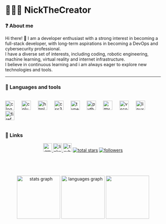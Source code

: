 <h1 align="left">👨🏽‍💻 NickTheCreator</h1>

###

<summary><h3 aling="left">❓ About me</h3></summary>
Hi there! 👋 I am a developer enthusiast with a strong interest in becoming a full-stack developer, with long-term aspirations in becoming a DevOps and cybersecurity professional. <br>
I have a diverse set of interests, including coding, robotic engineering, machine learning, virtual reality and internet infrastructure.<br> 
I believe in continuous learning and i am always eager to explore new technologies and tools.


---

### 🧰 Languages and tools

<br clear="both">

<div align="left">
  <img src="https://cdn.jsdelivr.net/gh/devicons/devicon/icons/c/c-original.svg" height="30" alt="c logo"  />
  <img width="15" />
  <img src="https://cdn.jsdelivr.net/gh/devicons/devicon/icons/cplusplus/cplusplus-original.svg" height="30" alt="cplusplus logo"  />
  <img width="15" />
  <img src="https://cdn.jsdelivr.net/gh/devicons/devicon/icons/html5/html5-plain.svg" height="30" alt="html5 logo"  />
  <img width="15" />
  <img src="https://cdn.jsdelivr.net/gh/devicons/devicon/icons/css3/css3-original.svg" height="30" alt="css3 logo"  />
  <img width="15" />
  <img src="https://cdn.jsdelivr.net/gh/devicons/devicon/icons/typescript/typescript-original.svg" height="30" alt="typescript logo"  />
  <img width="15" />
  <img src="https://cdn.jsdelivr.net/gh/devicons/devicon/icons/python/python-original.svg" height="30" alt="python logo"  />
  <img width="15" />
  <img src="https://cdn.jsdelivr.net/gh/devicons/devicon/icons/mysql/mysql-original.svg" height="30" alt="mysql logo"  />
  <img width="15" />
  <img src="https://cdn.jsdelivr.net/gh/devicons/devicon/icons/vscode/vscode-original.svg" height="30" alt="vscode logo"  />
  <img width="15" />
  <img src="https://cdn.jsdelivr.net/gh/devicons/devicon/icons/linux/linux-original.svg" height="30" alt="linux logo"  />
  <img width="15" />
  <img src="https://cdn.jsdelivr.net/gh/devicons/devicon/icons/firefox/firefox-original.svg" height="30" alt="firefox logo"  />
</div>

#


### 🔗 Links

<div align="center">
  <a href="mailto:nicolafranca171@gmail.com" target="_blank">
    <img src="https://img.shields.io/static/v1?message=Gmail&logo=gmail&label=&color=D14836&logoColor=white&labelColor=&style=for-the-badge" height="28" alt="gmail logo"  />
  </a>

  <a href="www.linkedin.com/in/nicola-de-oliveira" target="_blank">
    <img src="https://img.shields.io/static/v1?message=LinkedIn&logo=linkedin&label=&color=0077B5&logoColor=white&labelColor=&style=for-the-badge" height="28" alt="linkedin logo"  />
  </a>
  <img src="https://img.shields.io/static/v1?message=TryHackMe&logo=tryhackme&label=&color=88cc14&logoColor=white&labelColor=&style=for-the-badge" height="28" alt="tryhackme logo"  />

  <a href="https://github.com/DenverCoder1?tab=repositories&sort=stargazers">
  <img alt="total stars" title="Total stars on GitHub" src="https://custom-icon-badges.demolab.com/github/stars/NickTheCreator?color=55960c&style=for-the-badge&labelColor=488207&logo=star"/></a>
  
  <a href="https://github.com/DenverCoder1?tab=followers">
  <img alt="followers" title="Follow me on Github" src="https://custom-icon-badges.demolab.com/github/followers/NickTheCreator?color=236ad3&labelColor=1155ba&style=for-the-badge&logo=person-add&label=Follow&logoColor=white"/></a>
</div>


<br clear="both">

#

<br>

<div align="center">
  <img src="https://github-readme-stats.vercel.app/api?username=NickTheCreator&hide_title=false&hide_rank=false&show_icons=true&include_all_commits=true&count_private=true&disable_animations=false&theme=dracula&locale=en&hide_border=false" height="140" alt="stats graph" />
  <img src="https://github-readme-stats.vercel.app/api/top-langs?username=NickTheCreator&locale=en&hide_title=false&layout=compact&card_width=320&langs_count=6&theme=dracula&hide_border=false" height="140" alt="languages graph" />
  <img height="140" src="https://media.giphy.com/media/lJNoBCvQYp7nq/giphy.gif?cid=790b7611gk9jiiobka8p9mm0b2eph4muhfqd9dk79zwysutu&ep=v1_gifs_search&rid=giphy.gif&ct=g" />
</div>
